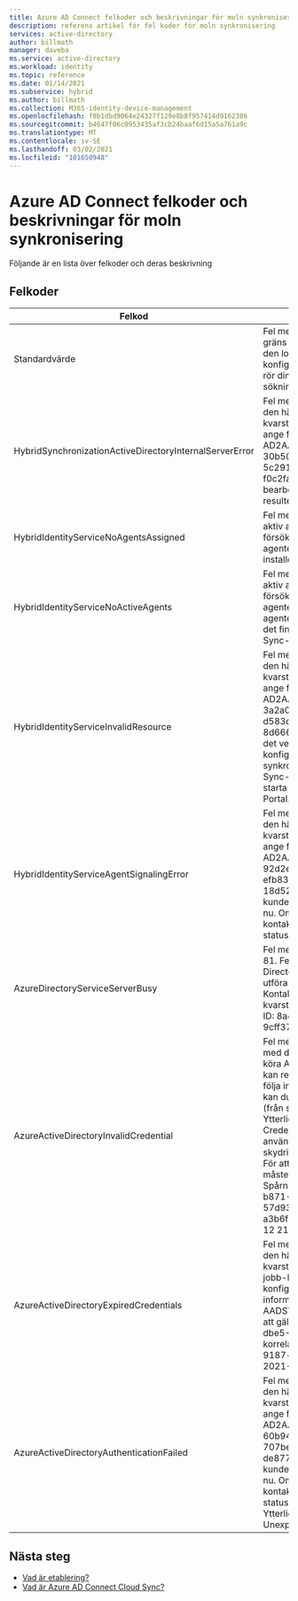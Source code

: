 ```yaml
---
title: Azure AD Connect felkoder och beskrivningar för moln synkronisering
description: referens artikel för fel koder för moln synkronisering
services: active-directory
author: billmath
manager: daveba
ms.service: active-directory
ms.workload: identity
ms.topic: reference
ms.date: 01/14/2021
ms.subservice: hybrid
ms.author: billmath
ms.collection: M365-identity-device-management
ms.openlocfilehash: f0b1dbd9064e24327f129e8b8f957414d9162386
ms.sourcegitcommit: b4647f06c0953435af3cb24baaf6d15a5a761a9c
ms.translationtype: MT
ms.contentlocale: sv-SE
ms.lasthandoff: 03/02/2021
ms.locfileid: "101650948"
---
```

# <a name="azure-ad-connect-cloud-sync-error-codes-and-descriptions"></a>Azure AD Connect felkoder och beskrivningar för moln synkronisering
Följande är en lista över felkoder och deras beskrivning


## <a name="error-codes"></a>Felkoder

|Felkod|Information|Scenario|Lösning|
|-----|-----|-----|-----|
|Standardvärde|Fel meddelande: vi har upptäckt ett tids gräns fel för begäran när du kontaktade den lokala agenten och synkroniserat konfigurationen. Ytterligare problem som rör din Cloud Sync-agent finns i vår fel söknings vägledning.|Begäran till hans tids gräns. Aktuellt timeout-värde är 10 minuter.|Se vår [fel söknings vägledning](how-to-troubleshoot.md)|
|HybridSynchronizationActiveDirectoryInternalServerError|Fel meddelande: vi kunde inte bearbeta den här begäran just nu. Om problemet kvarstår kan du kontakta supporten och ange följande jobb-ID: AD2AADProvisioning. 30b500eaf9c643b2b78804e80c1421fe. 5c291d3c-d29f-4570-9d6b-f0c2fa3d5926. Ytterligare information: bearbetning av HTTP-begäran resulterade i ett undantag. |Det gick inte att bearbeta parametrarna som togs emot i SCIM-begäran till en search-begäran.|Mer information finns i HTTP-svaret som returnerades av egenskapen respons i detta undantag.|
|HybridIdentityServiceNoAgentsAssigned|Fel meddelande: det går inte att hitta en aktiv agent för den domän som du försöker synkronisera. Kontrol lera om agenterna har tagits bort. Om så är fallet installerar du om agenten igen.|Inga agenter körs. Antagligen agenter har tagits bort. Registrera en ny agent.|"I det här fallet visas ingen agent som är tilldelad domänen i portalen.|
|HybridIdentityServiceNoActiveAgents|Fel meddelande: det går inte att hitta en aktiv agent för den domän som du försöker synkronisera. Kontrol lera om agenten körs genom att gå till servern, där agenten är installerad, och kontrol lera om det finns Microsoft Azure AD Cloud Sync-agenten under tjänster som körs.|"Agenter lyssnar inte på Service Bus-slutpunkten. [Agenten ligger bakom en brand vägg som inte tillåter anslutningar till Service Bus](../../active-directory/manage-apps/application-proxy-configure-connectors-with-proxy-servers.md#use-the-outbound-proxy-server)|
|HybridIdentityServiceInvalidResource|Fel meddelande: vi kunde inte bearbeta den här begäran just nu. Om problemet kvarstår kan du kontakta supporten och ange följande jobb-ID: AD2AADProvisioning. 3a2a0d8418f34f54a03da5b70b1f7b0c. d583d090-9cd3-4d0a-aee6-8d666658c3e9. Ytterligare information: det verkar vara problem med konfigurationen av din moln synkronisering. Registrera om din Cloud Sync-agent på din lokal AD-domän och starta om konfigurationen från Azure Portal.|Resurs namnet måste anges så att denne vet vilken agent som ska kontaktas.|Registrera om din Cloud Sync-agent på din lokal AD-domän och starta om konfigurationen från Azure Portal.|
|HybridIdentityServiceAgentSignalingError|Fel meddelande: vi kunde inte bearbeta den här begäran just nu. Om problemet kvarstår kan du kontakta supporten och ange följande jobb-ID: AD2AADProvisioning. 92d2e8750f37407fa2301c9e52ad7e9b. efb835ef-62e8-42e3-b495-18d5272eb3f9. Ytterligare information: vi kunde inte bearbeta den här begäran just nu. Om problemet kvarstår kan du kontakta supporten med jobb-ID: t (från status fönstret i konfigurationen).|Service Bus kan inte skicka ett meddelande till agenten. Kan vara ett avbrott i Service Bus, eller också svarar inte agenten.|Om problemet kvarstår kan du kontakta supporten med jobb-ID: t (från status fönstret i konfigurationen).|
|AzureDirectoryServiceServerBusy|Fel meddelande: ett fel uppstod. Felkod: 81. Fel Beskrivning: Azure Active Directory är upptagen. Ett nytt försök att utföra den här åtgärden görs automatiskt. Kontakta teknisk support om problemet kvarstår i mer än 24 timmar. Spårnings-ID: 8a4ab3b5-3664-4278-ab64-9cff37fd3f4f-Server Namn:|Azure Active Directory är för tillfället upptagen.|Kontakta teknisk support om problemet kvarstår i mer än 24 timmar.|
|AzureActiveDirectoryInvalidCredential|Fel meddelande: Vi hittade ett problem med det tjänst konto som används för att köra Azure AD Connect Cloud Sync. Du kan reparera moln tjänst kontot genom att följa instruktionerna [här](./how-to-troubleshoot.md). Om felet kvarstår kan du kontakta supporten med jobb-ID: t (från status fönstret i konfigurationen). Ytterligare fel information: CredentialsInvalid AADSTS50034: användar kontot {EmailHidden} finns inte i skydrive365.onmicrosoft.com-katalogen. För att logga in på det här programmet måste kontot läggas till i katalogen. Spårnings-ID: 14b63033-3bc9-4bd4-b871-5eb4b3500200 korrelations-ID: 57d93ed1-be4d-483c-997c-a3b6f03deb00 tidsstämpel: 2021-01-12 21:08:29Z |Det här felet uppstår när ADToAADSyncServiceAccount för Sync-tjänsten inte finns i klient organisationen. Det kan bero på oavsiktlig borttagning av kontot.|Använd [Repair-AADCloudSyncToolsAccount](reference-powershell.md#repair-aadcloudsynctoolsaccount) för att åtgärda tjänst kontot.|
|AzureActiveDirectoryExpiredCredentials|Fel meddelande: vi kunde inte bearbeta den här begäran just nu. Om problemet kvarstår kan du kontakta supporten med jobb-ID: t (från status fönstret i konfigurationen). Ytterligare fel information: CredentialsExpired AADSTS50055: lösen ordet har upphört att gälla. Spårnings-ID: 989b1841-dbe5-49c9-ab6c-9aa25f7b0e00 korrelations-ID: 1c69b196-1c3a-4381-9187-c84747807155 timestamp: 2021-01-12 20:59:31Z | Svars status koden indikerar inte lyckad: 401 (ej behörig).|Autentiseringsuppgifterna för AAD Sync tjänst kontot har upphört att gälla.|Du kan reparera moln tjänst kontot genom att följa anvisningarna på https://go.microsoft.com/fwlink/?linkid=2150988 . Om felet kvarstår kan du kontakta supporten med jobb-ID: t (från status fönstret i konfigurationen).  Ytterligare fel information: de administrativa Azure Active Directory autentiseringsuppgifterna för klient organisationen utbytdes för en OAuth-token som har upphört att gälla. "|
|AzureActiveDirectoryAuthenticationFailed|Fel meddelande: vi kunde inte bearbeta den här begäran just nu. Om problemet kvarstår kan du kontakta supporten och ange följande jobb-ID: AD2AADProvisioning. 60b943e88f234db2b887f8cb91dee87c. 707be0d2-c6a9-405d-a3b9-de87761dc3ac. Ytterligare information: vi kunde inte bearbeta den här begäran just nu. Om problemet kvarstår kan du kontakta supporten med jobb-ID: t (från status fönstret i konfigurationen). Ytterligare fel information: UnexpectedError.|Okänt fel.|Om problemet kvarstår kan du kontakta supporten med jobb-ID: t (från status fönstret i konfigurationen).|

## <a name="next-steps"></a>Nästa steg 

- [Vad är etablering?](what-is-provisioning.md)
- [Vad är Azure AD Connect Cloud Sync?](what-is-cloud-sync.md)